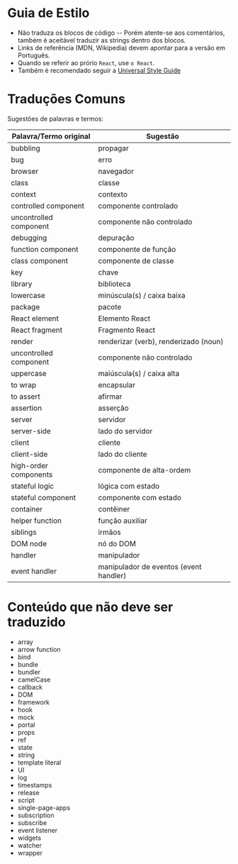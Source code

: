 # Guia de Estilo

* Não traduza os blocos de código -- Porém atente-se aos comentários, também é aceitável traduzir as strings dentro dos blocos. 
* Links de referência (MDN, Wikipedia) devem apontar para a versão em Português.
* Quando se referir ao prório `React`, use `o React`.
* Também é recomendado seguir a [Universal Style Guide](https://github.com/reactjs/reactjs.org-translation/blob/master/style-guide.md)

# Traduções Comuns

Sugestões de palavras e termos:

| Palavra/Termo original | Sugestão |
| ------------------ | ---------- |
| bubbling | propagar |
| bug | erro |
| browser | navegador |
| class | classe |
| context | contexto |
| controlled component | componente controlado |
| uncontrolled component | componente não controlado |
| debugging | depuração|
| function component | componente de função |
| class component | componente de classe |
| key | chave |
| library | biblioteca |
| lowercase | minúscula(s) / caixa baixa |
| package | pacote |
| React element | Elemento React |
| React fragment | Fragmento React |
| render | renderizar (verb), renderizado (noun)
| uncontrolled component | componente não controlado |
| uppercase | maiúscula(s) / caixa alta |
| to wrap | encapsular |
| to assert | afirmar |
| assertion | asserção |
| server | servidor |
| server-side | lado do servidor |
| client | cliente |
| client-side | lado do cliente |
| high-order components | componente de alta-ordem |
| stateful logic | lógica com estado |
| stateful component | componente com estado |
| container | contêiner |
| helper function | função auxiliar |
| siblings | irmãos | 
| DOM node | nó do DOM | 
| handler | manipulador |
| event handler | manipulador de eventos (event handler) |


# Conteúdo que não deve ser traduzido

* array
* arrow function
* bind
* bundle
* bundler
* camelCase
* callback
* DOM
* framework
* hook
* mock
* portal
* props
* ref
* state
* string
* template literal
* UI
* log
* timestamps
* release
* script
* single-page-apps
* subscription
* subscribe
* event listener
* widgets
* watcher
* wrapper
